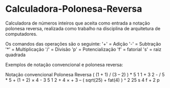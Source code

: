 # Calculadora-Polonesa-Reversa
Calculadora de números inteiros que aceita como entrada a notação polonesa reversa, realizada como trabalho na disciplina de arquitetura de computadores.

Os comandos das operações são o seguinte:
'+' = Adição
'-' = Subtração
'*' = Multiplicação
'/' = Divisão
'p' = Potencialização 
'f' = fatorial
's' = raiz quadrada

Exemplos de notação convencional e polonesa reversa:

Notação convencional                Polonesa Reversa
( (1 + 1) / (3 – 2) ) * 5           1 1 + 3 2 - / 5 *
5 + (1 + 2) × 4 - 3                 5 1 2 + 4 × + 3 –
( sqrt(25) + fat(4) ) ^ 2           25 s 4 f + 2 p

